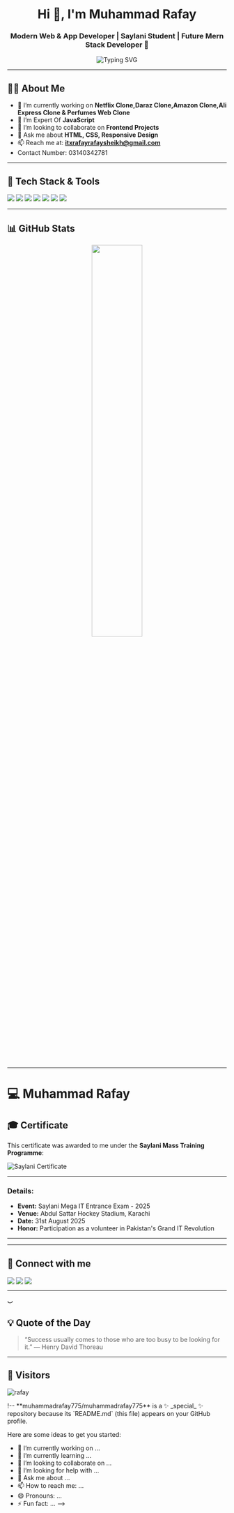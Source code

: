 
<h1 align="center">Hi 👋, I'm Muhammad Rafay</h1>
<h3 align="center">Modern Web & App Developer | Saylani Student | Future Mern Stack Developer 🚀</h3>

<p align="center">
  <img src="https://readme-typing-svg.herokuapp.com?font=Fira+Code&duration=4000&pause=1000&center=true&width=435&lines=Front-end+Developer;Tailwind+CSS+Expert;JavaScript+Expert;Building+Netflix+Clone+%F0%9F%8E%9F;Future+Mern+Stack+Developer+%F0%9F%92%B0" alt="Typing SVG" />
</p>

---

## 🧑‍💻 About Me

- 🔭 I’m currently working on **Netflix Clone,Daraz Clone,Amazon Clone,Ali Express Clone & Perfumes Web Clone**
- 🌱 I’m Expert Of **JavaScript**
- 👯 I’m looking to collaborate on **Frontend Projects**
- 💬 Ask me about **HTML, CSS, Responsive Design**
- 📫 Reach me at: **itxrafayrafaysheikh@gmail.com**
-  Contact Number: 03140342781
---

## 🚀 Tech Stack & Tools

<p align="left">
  <img src="https://img.shields.io/badge/HTML5-E34F26?style=for-the-badge&logo=html5&logoColor=white"/>
  <img src="https://img.shields.io/badge/CSS3-1572B6?style=for-the-badge&logo=css3&logoColor=white"/>
  <img src="https://img.shields.io/badge/TailwindCSS-38B2AC?style=for-the-badge&logo=tailwind-css&logoColor=white"/>
  <img src="https://img.shields.io/badge/JavaScript-yellow?style=for-the-badge&logo=javascript&logoColor=black"/>
  <img src="https://img.shields.io/badge/Git-F05032?style=for-the-badge&logo=git&logoColor=white"/>
  <img src="https://img.shields.io/badge/GitHub-black?style=for-the-badge&logo=github&logoColor=white"/>
  <img src="https://encrypted-tbn0.gstatic.com/images?q=tbn:ANd9GcSFckEe71y5I2ww3OwN7ZEpJ1ZzL7hnOy5Q9A&s"/>
</p>

---

## 📊 GitHub Stats

<p align="center">
  <img width="48%" src="https://github-readme-stats.vercel.app/api?username=muhammadrafay&show_icons=true&theme=radical" />
</p>

---

# 💻 Muhammad Rafay

## 🎓 Certificate

This certificate was awarded to me under the **Saylani Mass Training Programme**:

![Saylani Certificate](https://github.com/username/repo-name/blob/main/images/certificate.jpg?raw=true)

---

### Details:
- **Event:** Saylani Mega IT Entrance Exam - 2025  
- **Venue:** Abdul Sattar Hockey Stadium, Karachi  
- **Date:** 31st August 2025  
- **Honor:** Participation as a volunteer in Pakistan's Grand IT Revolution  

---

---

## 🔗 Connect with me

<p align="left">
  <a href="https://www.linkedin.com/in/muhammad-rafay-rafay-sheikhe-9a0945373/" target="blank"><img align="center" src="https://img.shields.io/badge/LinkedIn-blue?style=for-the-badge&logo=linkedin&logoColor=white" /></a>
  <a href="itxrafayrafaysheikh@gmail.com"><img align="center" src="https://img.shields.io/badge/Gmail-D14836?style=for-the-badge&logo=gmail&logoColor=white" /></a>
  <a href="https://github.com/muhammadrafay775/my-portfolio"><img align="center" src="https://img.shields.io/badge/Portfolio-12100E?style=for-the-badge&logo=vercel&logoColor=white" /></a>
</p>

---
ب
 
## 💡 Quote of the Day

> “Success usually comes to those who are too busy to be looking for it.” — Henry David Thoreau

---

## 📍 Visitors

<p align="left">
  <img src="https://komarev.com/ghpvc/?username=muhammadrafay&label=Profile+Views&color=blue&style=flat" alt="rafay" />
</p>
!--
**muhammadrafay775/muhammadrafay775** is a ✨ _special_ ✨ repository because its `README.md` (this file) appears on your GitHub profile.

Here are some ideas to get you started:

- 🔭 I’m currently working on ...
- 🌱 I’m currently learning ...
- 👯 I’m looking to collaborate on ...
- 🤔 I’m looking for help with ...
- 💬 Ask me about ...
- 📫 How to reach me: ...
- 😄 Pronouns: ...
- ⚡ Fun fact: ...
-->
